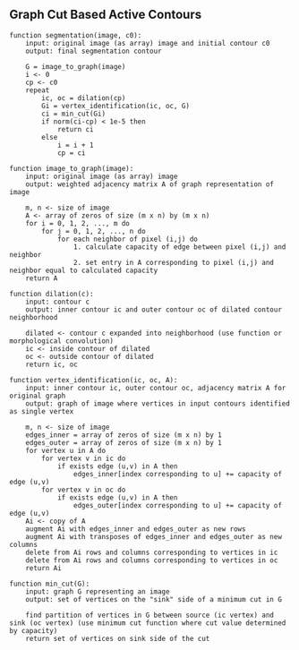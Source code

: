 ## Graph Cut Based Active Contours

	function segmentation(image, c0):
		input: original image (as array) image and initial contour c0
		output: final segmentation contour
		
		G = image_to_graph(image)
		i <- 0
		cp <- c0
		repeat
			ic, oc = dilation(cp)
			Gi = vertex_identification(ic, oc, G)
			ci = min_cut(Gi)
			if norm(ci-cp) < 1e-5 then
				return ci
			else
				i = i + 1
				cp = ci

	function image_to_graph(image):
		input: original image (as array) image
		output: weighted adjacency matrix A of graph representation of image
		
		m, n <- size of image
		A <- array of zeros of size (m x n) by (m x n)
		for i = 0, 1, 2, ..., m do
			for j = 0, 1, 2, ..., n do
				for each neighbor of pixel (i,j) do
					1. calculate capacity of edge between pixel (i,j) and neighbor
					2. set entry in A corresponding to pixel (i,j) and neighbor equal to calculated capacity
		return A

	function dilation(c):
		input: contour c
		output: inner contour ic and outer contour oc of dilated contour neighborhood
		
		dilated <- contour c expanded into neighborhood (use function or morphological convolution)
		ic <- inside contour of dilated
		oc <- outside contour of dilated
		return ic, oc

	function vertex_identification(ic, oc, A):
		input: inner contour ic, outer contour oc, adjacency matrix A for original graph
		output: graph of image where vertices in input contours identified as single vertex
		
		m, n <- size of image
		edges_inner = array of zeros of size (m x n) by 1
		edges_outer = array of zeros of size (m x n) by 1
		for vertex u in A do
			for vertex v in ic do
				if exists edge (u,v) in A then
					edges_inner[index corresponding to u] += capacity of edge (u,v)
			for vertex v in oc do
				if exists edge (u,v) in A then
					edges_outer[index corresponding to u] += capacity of edge (u,v)
		Ai <- copy of A
		augment Ai with edges_inner and edges_outer as new rows
		augment Ai with transposes of edges_inner and edges_outer as new columns
		delete from Ai rows and columns corresponding to vertices in ic
		delete from Ai rows and columns corresponding to vertices in oc
		return Ai

	function min_cut(G):
		input: graph G representing an image
		output: set of vertices on the "sink" side of a minimum cut in G
		
		find partition of vertices in G between source (ic vertex) and sink (oc vertex) (use minimum cut function where cut value determined by capacity)
		return set of vertices on sink side of the cut